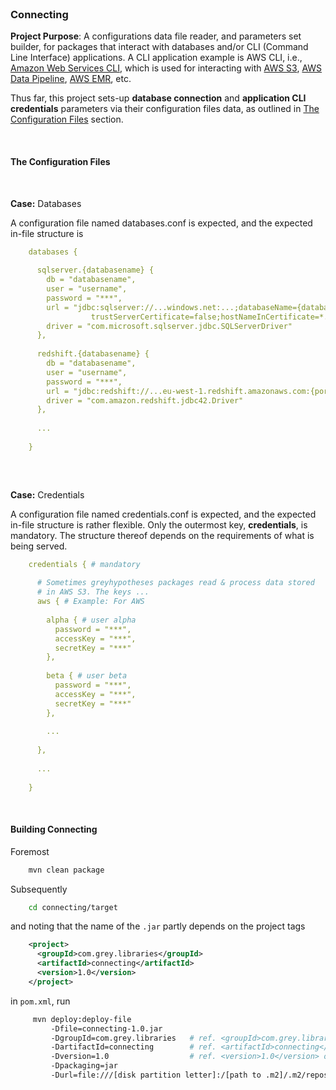 <br>

### Connecting

**Project Purpose**: A configurations data file reader, and parameters set builder,  for packages that interact with 
databases and/or CLI (Command Line Interface) applications.  A CLI application example is AWS CLI, i.e., 
[Amazon Web Services CLI](https://aws.amazon.com/cli/), which is used for interacting with [AWS S3](https://aws.amazon.com/s3/), 
[AWS Data Pipeline](https://aws.amazon.com/datapipeline/), [AWS EMR](https://aws.amazon.com/emr/), etc.  

Thus far, this project sets-up **database connection** and **application CLI credentials** parameters via their configuration files 
data, as outlined in [The Configuration Files](#the-configuration-files) section.  

<br>

#### The Configuration Files

<br>

**Case:** Databases

A configuration file named databases.conf is expected, and the expected in-file structure is

```yaml
    databases {
    
      sqlserver.{databasename} {
        db = "databasename",
        user = "username",
        password = "***",
        url = "jdbc:sqlserver://...windows.net:...;databaseName={databasename};encrypt=true;
                  trustServerCertificate=false;hostNameInCertificate=*.database.windows.net;loginTimeout=30",
        driver = "com.microsoft.sqlserver.jdbc.SQLServerDriver"
      },
      
      redshift.{databasename} {
        db = "databasename",
        user = "username",
        password = "***",
        url = "jdbc:redshift://...eu-west-1.redshift.amazonaws.com:{portNumber}/{databasename}",
        driver = "com.amazon.redshift.jdbc42.Driver"
      },
      
      ...
      
    }
    
```

<br>

**Case:** Credentials

A configuration file named credentials.conf is expected, and the expected in-file structure is rather flexible.  Only
the outermost key, **credentials**, is mandatory.  The structure thereof depends on the requirements of what is being 
served.

```yaml
    credentials { # mandatory
    
      # Sometimes greyhypotheses packages read & process data stored 
      # in AWS S3. The keys ...      
      aws { # Example: For AWS
        
        alpha { # user alpha 
          password = "***",
          accessKey = "***",
          secretKey = "***"
        },
        
        beta { # user beta
          password = "***",
          accessKey = "***",
          secretKey = "***"
        },
        
        ...
        
      },
      
      ...
       
    }
```

<br>

#### Building Connecting

Foremost

```bash
    mvn clean package
```

Subsequently

```bash
    cd connecting/target
````

and noting that the name of the ``.jar`` partly depends on the project tags

```xml
    <project>
      <groupId>com.grey.libraries</groupId>
      <artifactId>connecting</artifactId>
      <version>1.0</version>
    </project>
```
 
in `pom.xml`, run

```bash
     mvn deploy:deploy-file 
         -Dfile=connecting-1.0.jar 
         -DgroupId=com.grey.libraries   # ref. <groupId>com.grey.libraries</groupId> of pom.xml
         -DartifactId=connecting        # ref. <artifactId>connecting</artifactId> of pom.xml
         -Dversion=1.0                  # ref. <version>1.0</version> of pom.xml
         -Dpackaging=jar 
         -Durl=file:///[disk partition letter]:/[path to .m2]/.m2/repository -DrepositoryId=repository
```
